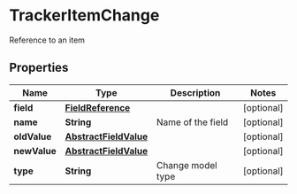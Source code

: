 

# TrackerItemChange

Reference to an item
## Properties

Name | Type | Description | Notes
------------ | ------------- | ------------- | -------------
**field** | [**FieldReference**](FieldReference.md) |  |  [optional]
**name** | **String** | Name of the field |  [optional]
**oldValue** | [**AbstractFieldValue**](AbstractFieldValue.md) |  |  [optional]
**newValue** | [**AbstractFieldValue**](AbstractFieldValue.md) |  |  [optional]
**type** | **String** | Change model type |  [optional]



